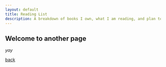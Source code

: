 ```yaml
---
layout: default
title: Reading List
description: A breakdown of books I own, what I am reading, and plan to read/purchase.
---
```


## Welcome to another page

_yay_

[back](./)
